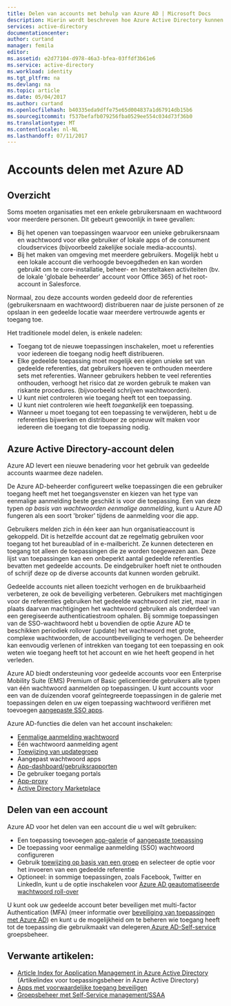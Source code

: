 ```yaml
---
title: Delen van accounts met behulp van Azure AD | Microsoft Docs
description: Hierin wordt beschreven hoe Azure Active Directory kunnen organisaties veilig delen accounts voor consumer-cloudservices en lokale apps.
services: active-directory
documentationcenter: 
author: curtand
manager: femila
editor: 
ms.assetid: e2d77104-d978-46a3-bfea-03ffdf3b61e6
ms.service: active-directory
ms.workload: identity
ms.tgt_pltfrm: na
ms.devlang: na
ms.topic: article
ms.date: 05/04/2017
ms.author: curtand
ms.openlocfilehash: b40335eda9dffe75e65d004837a1d67914db15b6
ms.sourcegitcommit: f537befafb079256fba0529ee554c034d73f36b0
ms.translationtype: MT
ms.contentlocale: nl-NL
ms.lasthandoff: 07/11/2017
---
```

# <a name="sharing-accounts-with-azure-ad"></a>Accounts delen met Azure AD
## <a name="overview"></a>Overzicht
Soms moeten organisaties met een enkele gebruikersnaam en wachtwoord voor meerdere personen. Dit gebeurt gewoonlijk in twee gevallen:

* Bij het openen van toepassingen waarvoor een unieke gebruikersnaam en wachtwoord voor elke gebruiker of lokale apps of de consument cloudservices (bijvoorbeeld zakelijke sociale media-accounts).
* Bij het maken van omgeving met meerdere gebruikers. Mogelijk hebt u een lokale account die verhoogde bevoegdheden en kan worden gebruikt om te core-installatie, beheer- en hersteltaken activiteiten (bv. de lokale 'globale beheerder' account voor Office 365) of het root-account in Salesforce.

Normaal, zou deze accounts worden gedeeld door de referenties (gebruikersnaam en wachtwoord) distribueren naar de juiste personen of ze opslaan in een gedeelde locatie waar meerdere vertrouwde agents er toegang toe.

Het traditionele model delen, is enkele nadelen:

* Toegang tot de nieuwe toepassingen inschakelen, moet u referenties voor iedereen die toegang nodig heeft distribueren.
* Elke gedeelde toepassing moet mogelijk een eigen unieke set van gedeelde referenties, dat gebruikers hoeven te onthouden meerdere sets met referenties. Wanneer gebruikers hebben te veel referenties onthouden, verhoogt het risico dat ze worden gebruik te maken van riskante procedures. (bijvoorbeeld schrijven wachtwoorden).
* U kunt niet controleren wie toegang heeft tot een toepassing.
* U kunt niet controleren wie heeft *toegankelijk* een toepassing.
* Wanneer u moet toegang tot een toepassing te verwijderen, hebt u de referenties bijwerken en distribueer ze opnieuw wilt maken voor iedereen die toegang tot die toepassing nodig.

## <a name="azure-active-directory-account-sharing"></a>Azure Active Directory-account delen
Azure AD levert een nieuwe benadering voor het gebruik van gedeelde accounts waarmee deze nadelen.

De Azure AD-beheerder configureert welke toepassingen die een gebruiker toegang heeft met het toegangsvenster en kiezen van het type van eenmalige aanmelding beste geschikt is voor die toepassing. Een van deze typen *op basis van wachtwoorden eenmalige aanmelding*, kunt u Azure AD fungeren als een soort 'broker' tijdens de aanmelding voor die app.

Gebruikers melden zich in één keer aan hun organisatieaccount is gekoppeld. Dit is hetzelfde account dat ze regelmatig gebruiken voor toegang tot het bureaublad of in e-mailbericht. Ze kunnen detecteren en toegang tot alleen de toepassingen die ze worden toegewezen aan. Deze lijst van toepassingen kan een onbeperkt aantal gedeelde referenties bevatten met gedeelde accounts. De eindgebruiker hoeft niet te onthouden of schrijf deze op de diverse accounts dat kunnen worden gebruikt.

Gedeelde accounts niet alleen toezicht verhogen en de bruikbaarheid verbeteren, ze ook de beveiliging verbeteren. Gebruikers met machtigingen voor de referenties gebruiken het gedeelde wachtwoord niet ziet, maar in plaats daarvan machtigingen het wachtwoord gebruiken als onderdeel van een geregiseerde authenticatiestroom ophalen. Bij sommige toepassingen van de SSO-wachtwoord hebt u bovendien de optie Azure AD te beschikken periodiek rollover (update) het wachtwoord met grote, complexe wachtwoorden, de accountbeveiliging te verhogen. De beheerder kan eenvoudig verlenen of intrekken van toegang tot een toepassing en ook weten wie toegang heeft tot het account en wie het heeft geopend in het verleden.

Azure AD biedt ondersteuning voor gedeelde accounts voor een Enterprise Mobility Suite (EMS) Premium of Basic gelicentieerde gebruikers alle typen van één wachtwoord aanmelden op toepassingen. U kunt accounts voor een van de duizenden vooraf geïntegreerde toepassingen in de galerie met toepassingen delen en uw eigen toepassing wachtwoord verifiëren met toevoegen [aangepaste SSO apps](active-directory-sso-integrate-saas-apps.md).

Azure AD-functies die delen van het account inschakelen:

* [Eenmalige aanmelding wachtwoord](active-directory-appssoaccess-whatis.md#password-based-single-sign-on)
* Één wachtwoord aanmelding agent
* [Toewijzing van updategroep](active-directory-accessmanagement-self-service-group-management.md)
* Aangepast wachtwoord apps
* [App-dashboard/gebruiksrapporten](active-directory-passwords-get-insights.md)
* De gebruiker toegang portals
* [App-proxy](active-directory-application-proxy-get-started.md)
* [Active Directory Marketplace](https://azure.microsoft.com/marketplace/active-directory/all/)

## <a name="sharing-an-account"></a>Delen van een account
Azure AD voor het delen van een account die u wel wilt gebruiken:

* Een toepassing toevoegen [app-galerie](https://azure.microsoft.com/marketplace/active-directory/) of [aangepaste toepassing](http://blogs.technet.com/b/ad/archive/2015/06/17/bring-your-own-app-with-azure-ad-self-service-saml-configuration-gt-now-in-preview.aspx)
* De toepassing voor eenmalige aanmelding (SSO) wachtwoord configureren
* Gebruik [toewijzing op basis van een groep](active-directory-accessmanagement-group-saasapps.md) en selecteer de optie voor het invoeren van een gedeelde referentie
* Optioneel: in sommige toepassingen, zoals Facebook, Twitter en LinkedIn, kunt u de optie inschakelen voor [Azure AD geautomatiseerde wachtwoord roll-over](http://blogs.technet.com/b/ad/archive/2015/02/20/azure-ad-automated-password-roll-over-for-facebook-twitter-and-linkedin-now-in-preview.aspx)

U kunt ook uw gedeelde account beter beveiligen met multi-factor Authentication (MFA) (meer informatie over [beveiliging van toepassingen met Azure AD](../multi-factor-authentication/multi-factor-authentication-get-started.md)) en kunt u de mogelijkheid om te beheren wie toegang heeft tot de toepassing die gebruikmaakt van delegeren[ Azure AD-Self-service](active-directory-accessmanagement-self-service-group-management.md) groepsbeheer.

## <a name="related-articles"></a>Verwante artikelen:
* [Article Index for Application Management in Azure Active Directory](active-directory-apps-index.md) (Artikelindex voor toepassingsbeheer in Azure Active Directory)
* [Apps met voorwaardelijke toegang beveiligen](active-directory-conditional-access.md)
* [Groepsbeheer met Self-Service management/SSAA](active-directory-accessmanagement-self-service-group-management.md)

